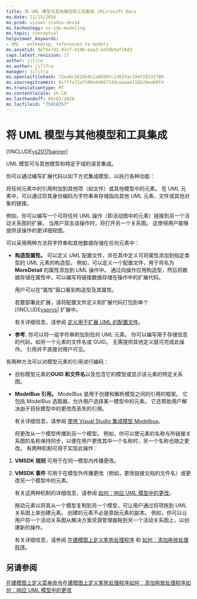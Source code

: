 ```yaml
---
title: 将 UML 模型与其他模型和工具集成 |Microsoft Docs
ms.date: 11/15/2016
ms.prod: visual-studio-dev14
ms.technology: vs-ide-modeling
ms.topic: conceptual
helpviewer_keywords:
- UML - extending, references to models
ms.assetid: 9e75e7d1-93cf-4196-baa3-bd10b9af16d3
caps.latest.revision: 17
author: jillre
ms.author: jillfra
manager: jillfra
ms.openlocfilehash: 72ea0c562bb9c2a8050fc1365fac19df20232f80
ms.sourcegitcommit: 6cfffa72af599a9d667249caaaa411bb28ea69fd
ms.translationtype: MT
ms.contentlocale: zh-CN
ms.lasthandoff: 09/02/2020
ms.locfileid: "75918357"
---
```

# <a name="integrate-uml-models-with-other-models-and-tools"></a>将 UML 模型与其他模型和工具集成
[!INCLUDE[vs2017banner](../includes/vs2017banner.md)]

UML 模型可与其他模型和特定于域的语言集成。

 你可以通过编写扩展代码以如下方式集成模型，以执行各种功能：

 将任何元素中的引用附加到其他项（如文件）或其他模型中的元素。
在 UML 元素中，可以通过将其身份编码为字符串来存储指向其他 UML 元素、文件或其他对象的链接。

 例如，你可以编写一个可将任何 UML 操作（即活动图中的元素）链接到另一个活动关系图的扩展。 当用户双击该操作时，将打开另一个关系图。 这使得用户能够提供该操作的更详细视图。

 可以采用两种方法将字符串和其他数据存储在任何元素中：

- **构造型属性。** 可以定义 UML 配置文件，并在其中定义可将属性添加到指定类型的 UML 元素的构造型。 例如，可以定义一个配置文件，用于将名为 **MoreDetail** 的属性添加到 UML 操作中。 通过向操作应用构造型，然后将数据存储在属性中，可以编写将链接数据存储在操作中的扩展代码。

   用户可以在“属性”窗口看到构造型及其属性。

   若要部署此扩展，请将配置文件定义和扩展代码打包到单个 [!INCLUDE[vsprvs](../includes/vsprvs-md.md)] 扩展中。

   有关详细信息，请参阅 [定义用于扩展 UML 的配置文件](../modeling/define-a-profile-to-extend-uml.md)。

- **参考.** 你可以将一组字符串附加到任何 UML 元素。 你可以编写用于存储信息的代码，如另一个元素的文件名或 GUID。 无需提供其他定义就可完成此操作。 引用并不直接对用户可见。

有两种方法可以对模型元素的引用进行编码：

- 目标模型元素的**GUID 和文件名**以及包含它的模型或显示该元素的特定关系图。

- **ModelBus 引用。** ModelBus 是用于创建和解析模型之间的引用的框架。 它包括 ModelBus 选取器，允许用户选择某一模型中的元素。 它还帮助用户解决由于目标模型中的更改而丢失的引用。

   有关详细信息，请参阅 [使用 Visual Studio 集成模型 Modelbus](../modeling/integrating-models-by-using-visual-studio-modelbus.md)。

  将更改从一个模型传播到另一个模型。
  例如，你可以使元素的名称与所链接关系图的名称保持同步，以便在用户更改其中一个名称时，另一个名称也随之更改。 有两种机制可用于实现此操作：

1. **VMSDK 规则** 可用于在同一模型内传播更改。

2. **VMSDK 事件** 可用于在模型外传播更改（例如，更改链接文档的文件名）或更改另一个模型中的元素。

   有关这两种机制的详细信息，请参阅 [如何：响应 UML 模型中的更改](../misc/how-to-respond-to-changes-in-a-uml-model.md)。

   拖动元素以将其从一个模型复制到另一个模型，可让用户通过将项拖到 UML 关系图上来创建元素。 创建的元素不必是原始元素的副本。 例如，你可以让用户将一个活动关系图从解决方案资源管理器拖到另一个活动关系图上，以创建新的操作。

   有关详细信息，请参阅 [在建模图上定义笔势处理程序](../modeling/define-a-gesture-handler-on-a-modeling-diagram.md) 和 [如何：添加拖放处理程序](../modeling/how-to-add-a-drag-and-drop-handler.md)。

## <a name="see-also"></a>另请参阅
 [在建模图上定义菜单命令](../modeling/define-a-menu-command-on-a-modeling-diagram.md)在[建模图上定义笔势处理程序](../modeling/define-a-gesture-handler-on-a-modeling-diagram.md)[如何：添加拖放处理程序](../modeling/how-to-add-a-drag-and-drop-handler.md)[如何：响应 UML 模型中的更改](../misc/how-to-respond-to-changes-in-a-uml-model.md)
